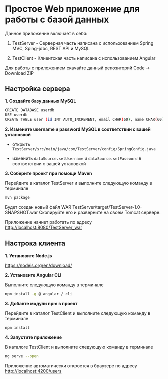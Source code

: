 # Простое Web приложение для работы с базой данных

Данное приложение включает в себя:

1. TestServer - Серверная часть написана с использованием Spring MVC, Sping-jdbc, REST API и MySQL

2. TestClient - Клиентская часть написана с использованием Angular

Для работы с приложением скачайте данный репозиторий Code -> Download ZIP

## Настройка сервера

**1. Создайте базу данных MySQL**

```bash
CREATE DATABASE userdb
USE userdb
CREATE TABLE user (id INT AUTO_INCREMENT, email CHAR(60), name CHAR(60), PRIMARY KEY(id))
```

**2. Измените username и password MySQL в соответствии с вашей установкой**

+ открыть `TestServer/src/main/java/com/TestServer/config/SpringConfig.java`

+ изменить `dataSource.setUsername` и `dataSource.setPassword` в соответствии с вашей установкой

**3. Соберите проект при помощи Maven**

Перейдите в каталог TestServer и выполните следующую команду в терминале

```bash
mvn package
```

Будет создан новый файл WAR TestServer/target/TestServer-1.0-SNAPSHOT.war 
Скопируйте его и разверните на своем Tomcat сервере.

Приложение начнет работать по адресу <http://localhost:8080/TestServer_war>

## Настрока клиента

**1. Установите Node.js**

<https://nodejs.org/en/download/>

**2. Установите Angular CLI**

Выполните следующую команду в терминале

```bash
npm install -g @ angular / cli
```

**3. Добавте модули npm в проект**

Перейдите в каталог TestClient и выполните следующую команду в терминале

```bash
npm install
```

**4. Запустите приложение**

В каталоге TestClient и выполните следующую команду в терминале

```bash
ng serve --open
```

Приложение автоматически откроется в браузере по адресу <http://localhost:4200/users>
